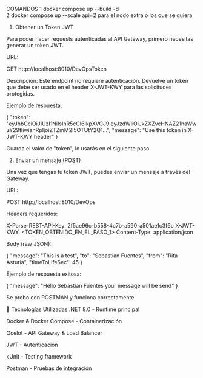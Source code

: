 COMANDOS
1 docker compose up --build -d  
2 docker compose up --scale api=2  para el nodo extra o los que se quiera


1. Obtener un Token JWT

Para poder hacer requests autenticadas al API Gateway, primero necesitas generar un token JWT.

URL:

GET http://localhost:8010/DevOpsToken


Descripción:
Este endpoint no requiere autenticación. Devuelve un token que debe ser usado en el header X-JWT-KWY para las solicitudes protegidas.

Ejemplo de respuesta:

{
    "token": "eyJhbGciOiJIUzI1NiIsInR5cCI6IkpXVCJ9.eyJzdWIiOiJkZXZvcHNAZ21haWwuY29tIiwianRpIjoiZTZmM2I5OTUtY2Q1...",
    "message": "Use this token in X-JWT-KWY header"
}


Guarda el valor de "token", lo usarás en el siguiente paso.

2. Enviar un mensaje (POST)

Una vez que tengas tu token JWT, puedes enviar un mensaje a través del Gateway.

URL:

POST http://localhost:8010/DevOps


Headers requeridos:

X-Parse-REST-API-Key: 2f5ae96c-b558-4c7b-a590-a501ae1c3f6c
X-JWT-KWY: <TOKEN_OBTENIDO_EN_EL_PASO_1>
Content-Type: application/json


Body (raw JSON):

{
  "message": "This is a test",
  "to": "Sebastian Fuentes", 
  "from": "Rita Asturia",
  "timeToLifeSec": 45
}


Ejemplo de respuesta exitosa:

{
    "message": "Hello Sebastian Fuentes your message will be send"
} 

Se probo con POSTMAN y funciona correctamente.

🔧 Tecnologías Utilizadas
.NET 8.0 - Runtime principal

Docker & Docker Compose - Containerización

Ocelot - API Gateway & Load Balancer

JWT - Autenticación

xUnit - Testing framework

Postman - Pruebas de integración

